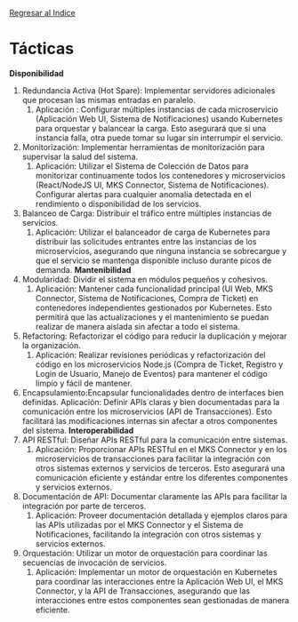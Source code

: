 [Regresar al Indice](../proyecto.md)

# Tácticas

**Disponibilidad**
1. Redundancia Activa (Hot Spare):
Implementar servidores adicionales que procesan las mismas entradas en paralelo.
    1. Aplicación : Configurar múltiples instancias de cada microservicio (Aplicación Web UI, Sistema de Notificaciones) usando Kubernetes para orquestar y balancear la carga. Esto asegurará que si una instancia falla, otra puede tomar su lugar sin interrumpir el servicio.
2. Monitorización: Implementar herramientas de monitorización para supervisar la salud del sistema.
    1. Aplicación: Utilizar el Sistema de Colección de Datos para monitorizar continuamente todos los contenedores y microservicios (React/NodeJS UI, MKS Connector, Sistema de Notificaciones). Configurar alertas para cualquier anomalía detectada en el rendimiento o disponibilidad de los servicios.
3. Balanceo de Carga: Distribuir el tráfico entre múltiples instancias de servicios.
    1. Aplicación: Utilizar el balanceador de carga de Kubernetes para distribuir las solicitudes entrantes entre las instancias de los microservicios, asegurando que ninguna instancia se sobrecargue y que el servicio se mantenga disponible incluso durante picos de demanda.
    **Mantenibilidad**
1. Modularidad: Dividir el sistema en módulos pequeños y cohesivos.
    1. Aplicación: Mantener cada funcionalidad principal (UI Web, MKS Connector, Sistema de Notificaciones, Compra de Ticket) en contenedores independientes gestionados por Kubernetes. Esto permitirá que las actualizaciones y el mantenimiento se puedan realizar de manera aislada sin afectar a todo el sistema.
2. Refactoring: Refactorizar el código para reducir la duplicación y mejorar la organización.
    1. Aplicación: Realizar revisiones periódicas y refactorización del código en los microservicios Node.js (Compra de Ticket, Registro y Login de Usuario, Manejo de Eventos) para mantener el código limpio y fácil de mantener.
3. Encapsulamiento:Encapsular funcionalidades dentro de interfaces bien definidas.
Aplicación: Definir APIs claras y bien documentadas para la comunicación entre los microservicios (API de Transacciones). Esto facilitará las modificaciones internas sin afectar a otros componentes del sistema.
 **Interoperabilidad** 
1. API RESTful: Diseñar APIs RESTful para la comunicación entre sistemas.
    1. Aplicación: Proporcionar APIs RESTful en el MKS Connector y en los microservicios de transacciones para facilitar la integración con otros sistemas externos y servicios de terceros. Esto asegurará una comunicación eficiente y estándar entre los diferentes componentes y servicios externos.
2. Documentación de API: Documentar claramente las APIs para facilitar la integración por parte de terceros.
    1. Aplicación: Proveer documentación detallada y ejemplos claros para las APIs utilizadas por el MKS Connector y el Sistema de Notificaciones, facilitando la integración con otros sistemas y servicios externos.
3. Orquestación: Utilizar un motor de orquestación para coordinar las secuencias de invocación de servicios.
    1. Aplicación: Implementar un motor de orquestación en Kubernetes para coordinar las interacciones entre la Aplicación Web UI, el MKS Connector, y la API de Transacciones, asegurando que las interacciones entre estos componentes sean gestionadas de manera eficiente.
    